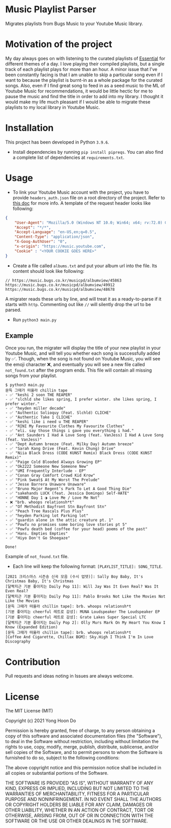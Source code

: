 # Music Playlist Parser

Migrates playlists from Bugs Music to your Youtube Music library.

# Motivation of the project

My day always goes on with listening to the curated playlists of [Essential](https://www.youtube.com/c/essentialme) for different themes of a day. I love playing their compiled playlists, but a single track of each playlist plays for more than an hour. A minor issue that I've been constantly facing is that I am unable to skip a particular song even if I want to because the playlist is burnt-in as a whole package for the curated songs. Also, even if I find great song to feed in as a seed music to the ML of Youtube Music for recommendations, it would be little hectic for me to pause the music and find the title in order to add into my library. I thought it would make my life much pleasant if I would be able to migrate these playlists to my local library in Youtube Music.

# Installation

This project has been developed in Python `3.9.6`.

* Install dependencies by running `pip install pipreqs`. You can also find a complete list of dependencies at `requirements.txt`.


# Usage

* To link your Youtube Music account with the project, you have to provide `headers_auth.json` file on a root directory of the project. Refer to [this doc](https://ytmusicapi.readthedocs.io/en/latest/setup.html#authenticated-requests) for more info. A template of the request header looks like following:

```json
{
    "User-Agent": "Mozilla/5.0 (Windows NT 10.0; Win64; x64; rv:72.0) Gecko/20100101 Firefox/72.0",
    "Accept": "*/*",
    "Accept-Language": "en-US,en;q=0.5",
    "Content-Type": "application/json",
    "X-Goog-AuthUser": "0",
    "x-origin": "https://music.youtube.com",
    "Cookie" : "<YOUR COOKIE GOES HERE>"
}
```

* Create a file called `albums.txt` and put your album url into the file. Its content should look like following:

```
// https://music.bugs.co.kr/musicpd/albumview/45863
https://music.bugs.co.kr/musicpd/albumview/49912
https://music.bugs.co.kr/musicpd/albumview/48678
```

A migrater reads these urls by line, and will treat it as a ready-to-parse if it starts with `http`. Commenting out like `//` will silently drop the url to be parsed.

* Run `python3 main.py`


## Example

Once you run, the migrater will display the title of your new playlist in your Youtube Music, and will tell you whether each song is successfully added by ✅. Though, when the song is not found on Youtube Music, you will see the emoji character ❌, and eventually you will see a new file called `not_found.txt` after the program ends. This file will contain all missing songs from your playlist.

```
$ python3 main.py
문득 그때가 떠올라 chillin tape
- ✅ "keshi 2 soon THE REAPER"
- ✅ "slchld she likes spring, I prefer winter. she likes spring, I prefer winter."
- ✅ "heyden miller decade"
- ✅ "Authentic Solioquy (Feat. Slchld) CLICHE"
- ✅ "Authentic Take 1 CLICHE"
- ✅ "keshi like i need u THE REAPER"
- ✅ "RINI My Favourite Clothes My Favourite Clothes"
- ✅ "eli. say those things i gave you everything i had."
- ✅ "Ant Saunders I Had A Love Song (feat. VanJess) I Had A Love Song (feat. VanJess)"
- ✅ "Dept Autumn breeze (Feat. Milky Day) Autumn breeze"
- ✅ "Sarah Kang Drive (Feat. Kevin Chung) Drive"
- ✅ "Niia Black Dress (CODE KUNST Remix) Black Dress (CODE KUNST Remix)"
- ✅ "Paige Cold Blooded Always Growing EP"
- ✅ "Ok2222 Someone New Someone New"
- ✅ "UMI Frequently Interlude - EP"
- ✅ "Conan Gray Comfort Crowd Kid Krow"
- ✅ "Pink Sweat$ At My Worst The Prelude"
- ✅ "Jesse Barrera Unaware Unaware"
- ✅ "Bruno Major Regent’s Park To Let A Good Thing Die"
- ✅ "sakehands LUCK (feat. Jessica Domingo) Self-HATE"
- ✅ "HONNE Day 1 ◑ Love Me / Love Me Not"
- ❌ "brb. whoops relationsh*t"
- ✅ "Of Methodist Bayfront Stn Bayfront Stn"
- ✅ "Peach Tree Rascals Plus Plus"
- ✅ "heyden Parking lot Parking lot"
- ✅ "guardin alone in the attic creature pt. 1"
- ✅ "Powfu no promises some boring love stories pt 5"
- ✅ "Powfu death bed (coffee for your head) poems of the past"
- ✅ "Hans. Empties Empties"
- ✅ "Hiyo Don't Go Shoegaze"

Done!
```

Example of `not_found.txt` file.

* Each line will keep the following format: `[PLAYLIST_TITLE]: SONG_TITLE`.

```
[2021 크리스마스 시즌송 신곡 모음 (수시 업뎃)]: Sally Boy Baby, It's Christmas Baby, It's Christmas
[달짝지근 기분 좋아지는 Daily Pop 11]: Will Jay Was It Even Real? Was It Even Real?
[달짝지근 기분 좋아지는 Daily Pop 11]: Pablo Brooks Not Like the Movies Not Like the Movies
[문득 그때가 떠올라 chillin tape]: brb. whoops relationsh*t
[기분 좋아지는 cheerful 레트로 감성]: MUNA Loudspeaker The Loudspeaker EP
[기분 좋아지는 cheerful 레트로 감성]: Grate Lakes Super Special LTC
[달짝지근 기분 좋아지는 Daily Pop 2]: Olly Murs Mark On My Heart You Know I Know (Expanded Edition)
[문득 그때가 떠올라 chillin tape]: brb. whoops relationsh*t
[Coffee And Cigarette, Chillax BGM]: Sky.High I Think I'm In Love Discography
```

# Contribution

Pull requests and ideas noting in Issues are always welcome.

# License

The MIT License (MIT)

Copyright (c) 2021 Yong Hoon Do

Permission is hereby granted, free of charge, to any person obtaining a copy
of this software and associated documentation files (the "Software"), to deal
in the Software without restriction, including without limitation the rights
to use, copy, modify, merge, publish, distribute, sublicense, and/or sell
copies of the Software, and to permit persons to whom the Software is
furnished to do so, subject to the following conditions:

The above copyright notice and this permission notice shall be included in
all copies or substantial portions of the Software.

THE SOFTWARE IS PROVIDED "AS IS", WITHOUT WARRANTY OF ANY KIND, EXPRESS OR
IMPLIED, INCLUDING BUT NOT LIMITED TO THE WARRANTIES OF MERCHANTABILITY,
FITNESS FOR A PARTICULAR PURPOSE AND NONINFRINGEMENT. IN NO EVENT SHALL THE
AUTHORS OR COPYRIGHT HOLDERS BE LIABLE FOR ANY CLAIM, DAMAGES OR OTHER
LIABILITY, WHETHER IN AN ACTION OF CONTRACT, TORT OR OTHERWISE, ARISING FROM,
OUT OF OR IN CONNECTION WITH THE SOFTWARE OR THE USE OR OTHER DEALINGS IN
THE SOFTWARE.
